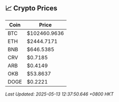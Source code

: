 ## 📈 Crypto Prices

| Coin | Price |
| ---- | ----- |
| BTC | $102460.9636 |
| ETH | $2444.7171 |
| BNB | $646.5385 |
| CRV | $0.7185 |
| ARB | $0.4149 |
| OKB | $53.8637 |
| DOGE | $0.2221 |

_Last Updated: 2025-05-13 12:37:50.646 +0800 HKT_
